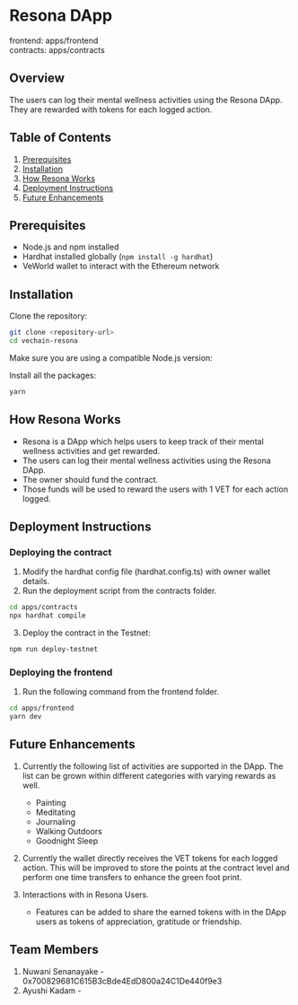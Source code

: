 # Resona DApp

frontend: apps/frontend <br/>
contracts: apps/contracts

## Overview

The users can log their mental wellness activities using the Resona DApp. They are rewarded with tokens for each logged action.

## Table of Contents
1. [Prerequisites](#prerequisites)
2. [Installation](#installation)
3. [How Resona Works](#how-resona-works)
4. [Deployment Instructions](#deployment-instructions)
5. [Future Enhancements](#future-enhancements)

## Prerequisites
- Node.js and npm installed
- Hardhat installed globally (`npm install -g hardhat`)
- VeWorld wallet to interact with the Ethereum network

## Installation
Clone the repository:
```bash
git clone <repository-url>
cd vechain-resona
```
Make sure you are using a compatible Node.js version:

Install all the packages:
```bash
yarn
```

## How Resona Works
- Resona is a DApp which helps users to keep track of their mental wellness activities and get rewarded.
- The users can log their mental wellness activities using the Resona DApp.
- The owner should fund the contract.
- Those funds will be used to reward the users with 1 VET for each action logged.

## Deployment Instructions

### Deploying the contract
1. Modify the hardhat config file (hardhat.config.ts) with owner wallet details.
2. Run the deployment script from the contracts folder.
```bash
cd apps/contracts
npx hardhat compile
```
3. Deploy the contract in the Testnet:
```bash
npm run deploy-testnet
```

### Deploying the frontend
1. Run the following command from the frontend folder.
```bash
cd apps/frontend
yarn dev
```

## Future Enhancements
1. Currently the following list of activities are supported in the DApp. The list can be grown within different categories with varying rewards as well.
	- Painting
	- Meditating
	- Journaling
	- Walking Outdoors
	- Goodnight Sleep

2. Currently the wallet directly receives the VET tokens for each logged action. This will be improved to store the points at the contract level and perform one time transfers to enhance the green foot print.

3. Interactions with in Resona Users.
	- Features can be added to share the earned tokens with in the DApp users as tokens of appreciation, gratitude or friendship.

## Team Members
1. Nuwani Senanayake - 0x700829681C615B3cBde4EdD800a24C1De440f9e3
2. Ayushi Kadam - 
